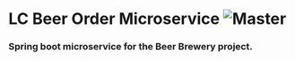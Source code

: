 # LC Beer Order Microservice ![Master](https://github.com/DiegoTGJ/ls-msc-beer-order-srvc/actions/workflows/gradle-test.yml/badge.svg)

### Spring boot microservice for the Beer Brewery project.


